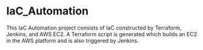 # IaC_Automation

This IaC Automation project consists of IaC constructed by Terraform, Jenkins, and AWS EC2. A Terraform script is generated which builds an EC2 in the AWS platform and is also triggered by Jenkins.

